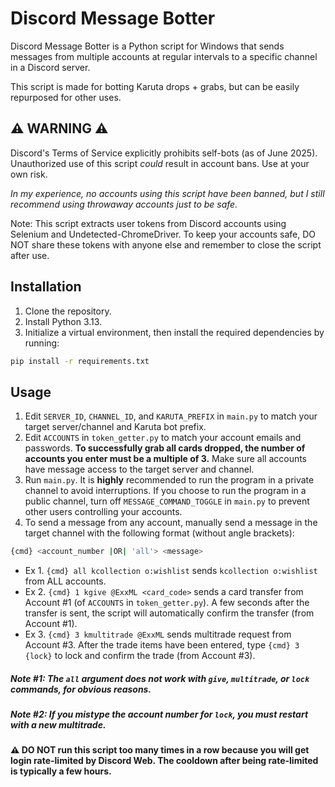 # Discord Message Botter
Discord Message Botter is a Python script for Windows that sends messages from multiple accounts at regular intervals to a specific channel in a Discord server.

This script is made for botting Karuta drops + grabs, but can be easily repurposed for other uses.

## ⚠️ WARNING ⚠️
Discord's Terms of Service explicitly prohibits self-bots (as of June 2025). Unauthorized use of this script *could* result in account bans. Use at your own risk.

*In my experience, no accounts using this script have been banned, but I still recommend using throwaway accounts just to be safe.*

Note: This script extracts user tokens from Discord accounts using Selenium and Undetected-ChromeDriver. To keep your accounts safe, DO NOT share these tokens with anyone else and remember to close the script after use.

## Installation
1. Clone the repository.
2. Install Python 3.13.
3. Initialize a virtual environment, then install the required dependencies by running:
```bash
pip install -r requirements.txt
```

## Usage
1. Edit `SERVER_ID`, `CHANNEL_ID`, and `KARUTA_PREFIX` in `main.py` to match your target server/channel and Karuta bot prefix.
2. Edit `ACCOUNTS` in `token_getter.py` to match your account emails and passwords. **To successfully grab all cards dropped, the number of accounts you enter must be a multiple of 3.** Make sure all accounts have message access to the target server and channel. 
3. Run `main.py`. It is **highly** recommended to run the program in a private channel to avoid interruptions. If you choose to run the program in a public channel, turn off `MESSAGE_COMMAND_TOGGLE` in `main.py` to prevent other users controlling your accounts.
4. To send a message from any account, manually send a message in the target channel with the following format (without angle brackets):
```bash
{cmd} <account_number |OR| 'all'> <message>
```
- Ex 1. `{cmd} all kcollection o:wishlist` sends `kcollection o:wishlist` from ALL accounts.
- Ex 2. `{cmd} 1 kgive @ExxML <card_code>` sends a card transfer from Account #1 (of `ACCOUNTS` in `token_getter.py`). A few seconds after the transfer is sent, the script will automatically confirm the transfer (from Account #1).
- Ex 3. `{cmd} 3 kmultitrade @ExxML` sends multitrade request from Account #3. After the trade items have been entered, type `{cmd} 3 {lock}` to lock and confirm the trade (from Account #3).

##### Note #1: The `all` argument does not work with `give`, `multitrade`, or `lock` commands, for obvious reasons.
##### Note #2: If you mistype the account number for `lock`, you must restart with a new multitrade.


#### ⚠️ **DO NOT** run this script too many times in a row because you will get login rate-limited by Discord Web. The cooldown after being rate-limited is typically a few hours.